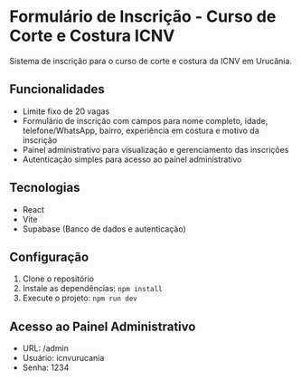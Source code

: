 # Formulário de Inscrição - Curso de Corte e Costura ICNV

Sistema de inscrição para o curso de corte e costura da ICNV em Urucânia.

## Funcionalidades

- Limite fixo de 20 vagas
- Formulário de inscrição com campos para nome completo, idade, telefone/WhatsApp, bairro, experiência em costura e motivo da inscrição
- Painel administrativo para visualização e gerenciamento das inscrições
- Autenticação simples para acesso ao painel administrativo

## Tecnologias

- React
- Vite
- Supabase (Banco de dados e autenticação)

## Configuração

1. Clone o repositório
2. Instale as dependências: `npm install`
3. Execute o projeto: `npm run dev`

## Acesso ao Painel Administrativo

- URL: /admin
- Usuário: icnvurucania
- Senha: 1234